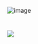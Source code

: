 ![image](https://github.com/tranduynam2904/E-commerce-Laravel/assets/127047096/9c0134c9-0d03-413c-b80d-c9930ce4fd95)
# <a href=""><img src="https://cdn.discordapp.com/attachments/959169078055026742/1171448554859020318/image.png" /></a>
</p>
